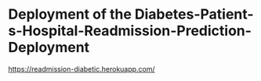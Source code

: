 # Deployment of the Diabetes-Patient-s-Hospital-Readmission-Prediction-Deployment
https://readmission-diabetic.herokuapp.com/
